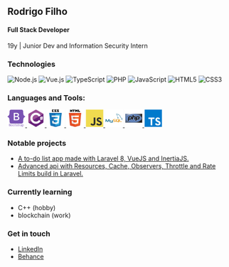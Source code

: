 ## Rodrigo Filho
#### Full Stack Developer

19y | Junior Dev and Information Security Intern

### Technologies
![Node.js](https://img.shields.io/badge/Node.js-46483d.svg?logo=nodedotjs)
![Vue.js](https://img.shields.io/badge/Vue.js-%2335495e.svg?logo=vuedotjs&logoColor=%234FC08D)
![TypeScript](https://img.shields.io/badge/-Typescript-%231572B6?&logo=typescript&logoColor=white)
![PHP](https://img.shields.io/badge/PHP-%23777BB4.svg?logo=php&logoColor=white)
![JavaScript](https://img.shields.io/badge/-JavaScript-%23F7DF1C?&logo=javascript&logoColor=000000&color=%23FFCE5A)
![HTML5](https://img.shields.io/badge/-HTML5-%23E44D27?&logo=html5&logoColor=ffffff)
![CSS3](https://img.shields.io/badge/-CSS3-%231572B6?&logo=css3)

<h3 align="left">Languages and Tools:</h3>
<p align="left"> <a href="https://getbootstrap.com" target="_blank" rel="noreferrer"> <img src="https://raw.githubusercontent.com/devicons/devicon/master/icons/bootstrap/bootstrap-plain-wordmark.svg" alt="bootstrap" width="40" height="40"/> </a> <a href="https://www.w3schools.com/cs/" target="_blank" rel="noreferrer"> <img src="https://raw.githubusercontent.com/devicons/devicon/master/icons/csharp/csharp-original.svg" alt="csharp" width="40" height="40"/> </a> <a href="https://www.w3schools.com/css/" target="_blank" rel="noreferrer"> <img src="https://raw.githubusercontent.com/devicons/devicon/master/icons/css3/css3-original-wordmark.svg" alt="css3" width="40" height="40"/> </a> <a href="https://www.w3.org/html/" target="_blank" rel="noreferrer"> <img src="https://raw.githubusercontent.com/devicons/devicon/master/icons/html5/html5-original-wordmark.svg" alt="html5" width="40" height="40"/> </a> <a href="https://developer.mozilla.org/en-US/docs/Web/JavaScript" target="_blank" rel="noreferrer"> <img src="https://raw.githubusercontent.com/devicons/devicon/master/icons/javascript/javascript-original.svg" alt="javascript" width="40" height="40"/> </a> <a href="https://www.mysql.com/" target="_blank" rel="noreferrer"> <img src="https://raw.githubusercontent.com/devicons/devicon/master/icons/mysql/mysql-original-wordmark.svg" alt="mysql" width="40" height="40"/> </a> <a href="https://www.php.net" target="_blank" rel="noreferrer"> <img src="https://raw.githubusercontent.com/devicons/devicon/master/icons/php/php-original.svg" alt="php" width="40" height="40"/> </a> <a href="https://www.typescriptlang.org/" target="_blank" rel="noreferrer"> <img src="https://raw.githubusercontent.com/devicons/devicon/master/icons/typescript/typescript-original.svg" alt="typescript" width="40" height="40"/> </a> </p>

### Notable projects

* [A to-do list app made with Laravel 8, VueJS and InertiaJS.](https://github.com/danielspinard/laravue-todolist)
* [Advanced api with Resources, Cache, Observers, Throttle and Rate Limits build in Laravel.](https://github.com/danielspinard/laravel-api)

### Currently learning
* C++ (hobby) 
* blockchain (work)

### Get in touch
* [LinkedIn](https://www.linkedin.com/in/danielspinard)
* [Behance](https://behance.net/danielspinard)
